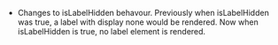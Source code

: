 - Changes to isLabelHidden behavour. Previously when isLabelHidden was true, a label with display none would be rendered. Now when isLabelHidden is true, no label element is rendered.